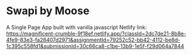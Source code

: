 # Swapi by Moose

A Single Page App built with vanilla javascript
Netlify link:
https://magnificent-crumble-9f18ef.netlify.app/?classId=2dc7de21-8b8e-4fe9-83e3-fa28407d2971&assignmentId=79252c52-bb42-4112-be8d-1c395c558fd1&submissionId=30c66ca8-c1be-13b9-1e5f-f29d064a7844
